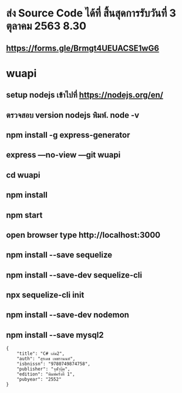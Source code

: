 # ส่ง Source Code ได้ที่ สิ้นสุดการรับวันที่ 3 ตุลาคม 2563 8.30
## https://forms.gle/Brmgt4UEUACSE1wG6

# wuapi
## setup nodejs เข้าไปที่ https://nodejs.org/en/
## ตรวจสอบ version nodejs พิมพ์. node -v
## npm install -g express-generator
## express —no-view —git wuapi
## cd wuapi
## npm install
## npm start
## open browser type http://localhost:3000

## npm install --save sequelize
## npm install --save-dev sequelize-cli


## npx sequelize-cli init
## npm install --save-dev nodemon


## npm install --save mysql2

```
{
    "title": "C# เล่ม2",
    "auth": "สุรเดช เพชรานนท์",
    "isbnissn": "9780749874758",
    "publisher": "จุฬาบุ๊ค",
    "edition": "พิมพ์ครั้งที่ 1",
    "pubyear": "2552"
}
```
